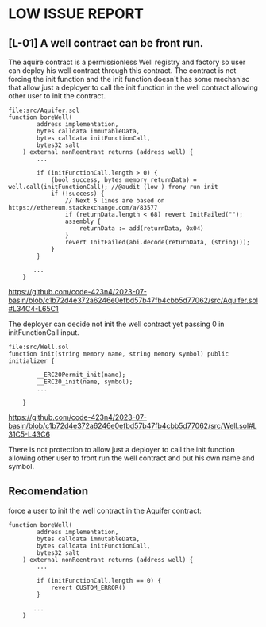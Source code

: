 # LOW ISSUE REPORT

## [L-01] A well contract can be front run.
 
The aquire contract is a permissionless Well registry and factory so user can deploy his well contract through this contract. The contract is not forcing the init function and the init function doesn´t has some mechanisc that allow just a deployer to call the init function in the well contract allowing other user to init the contract.

```
file:src/Aquifer.sol
function boreWell(
        address implementation,
        bytes calldata immutableData,
        bytes calldata initFunctionCall,
        bytes32 salt
    ) external nonReentrant returns (address well) {
        ...

        if (initFunctionCall.length > 0) {
            (bool success, bytes memory returnData) = well.call(initFunctionCall); //@audit (low ) frony run init 
            if (!success) {
                // Next 5 lines are based on https://ethereum.stackexchange.com/a/83577
                if (returnData.length < 68) revert InitFailed("");
                assembly {
                    returnData := add(returnData, 0x04)
                }
                revert InitFailed(abi.decode(returnData, (string)));
            }
        }

       ...
    }
```
https://github.com/code-423n4/2023-07-basin/blob/c1b72d4e372a6246e0efbd57b47fb4cbb5d77062/src/Aquifer.sol#L34C4-L65C1

The deployer can decide not init the well contract yet passing 0 in initFunctionCall input.

```
file:src/Well.sol
function init(string memory name, string memory symbol) public initializer {
        
        __ERC20Permit_init(name);
        __ERC20_init(name, symbol);
        ...
       
    }
```
https://github.com/code-423n4/2023-07-basin/blob/c1b72d4e372a6246e0efbd57b47fb4cbb5d77062/src/Well.sol#L31C5-L43C6

There is not protection to allow just a deployer to call the init function allowing other user to front run the well contract and put his own name and symbol.

## Recomendation

force a user to init the well contract in the Aquifer contract:

```
function boreWell(
        address implementation,
        bytes calldata immutableData,
        bytes calldata initFunctionCall,
        bytes32 salt
    ) external nonReentrant returns (address well) {
        ...

        if (initFunctionCall.length == 0) {
            revert CUSTOM_ERROR()
        }

       ...
    }
```
